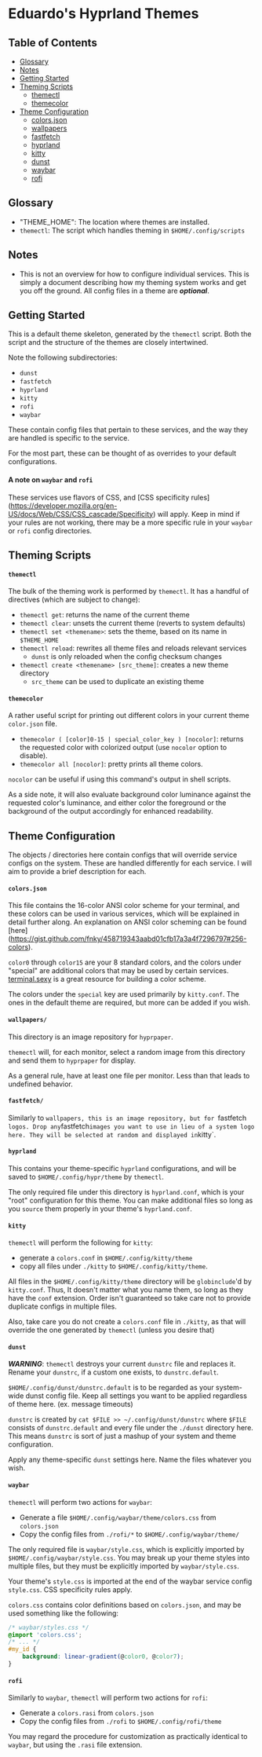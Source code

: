 # Eduardo's Hyprland Themes

## Table of Contents
* [Glossary](#glossary)
* [Notes](#notes)
* [Getting Started](#getting-started)
* [Theming Scripts](#theming-scripts)
    * [themectl](#themectl)
    * [themecolor](#themecolor)
* [Theme Configuration](#theme-configuration)
    * [colors.json](#colors.json)
    * [wallpapers](#wallpapers)
    * [fastfetch](#fastfetch)
    * [hyprland](#hyprland)
    * [kitty](#kitty)
    * [dunst](#dunst)
    * [waybar](#waybar)
    * [rofi](#rofi)

## Glossary
- "THEME_HOME": The location where themes are installed.
- `themectl`: The script which handles theming in `$HOME/.config/scripts`

## Notes
- This is not an overview for how to configure individual services. This is
  simply a document describing how my theming system works and get you off the
  ground. All config files in a theme are ***optional***.

## Getting Started
This is a default theme skeleton, generated by the `themectl` script. Both the
script and the structure of the themes are closely intertwined.

Note the following subdirectories:

* `dunst`
* `fastfetch`
* `hyprland`
* `kitty`
* `rofi`
* `waybar`

These contain config files that pertain to these services, and the way they
are handled is specific to the service. 

For the most part, these can be thought of as overrides to your default 
configurations. 

#### A note on `waybar` and `rofi`
These services use flavors of CSS, and [CSS specificity rules]
(https://developer.mozilla.org/en-US/docs/Web/CSS/CSS_cascade/Specificity) 
will apply. Keep in mind if your rules are not working, there may be a more
specific rule in your `waybar` or `rofi` config directories.

## Theming Scripts

#### `themectl`
The bulk of the theming work is performed by `themectl`. It has a handful of
directives (which are subject to change):

* `themectl get`: returns the name of the current theme
* `themectl clear`: unsets the current theme (reverts to system defaults)
* `themectl set <themename>`: sets the theme, based on its name in `$THEME_HOME`
* `themectl reload`: rewrites all theme files and reloads relevant services
    * `dunst` is only reloaded when the config checksum changes
* `themectl create <themename> [src_theme]`: creates a new theme directory
    * `src_theme` can be used to duplicate an existing theme

#### `themecolor`
A rather useful script for printing out different colors in your current theme
`color.json` file.

* `themecolor ( [color]0-15 | special_color_key ) [nocolor]`: returns the
  requested color with colorized output (use `nocolor` option to disable).
* `themecolor all [nocolor]`: pretty prints all theme colors.

`nocolor` can be useful if using this command's output in shell scripts.

As a side note, it will also evaluate background color luminance against the
requested color's luminance, and either color the foreground or the background
of the output accordingly for enhanced readability.

## Theme Configuration
The objects / directories here contain configs that will override service 
configs on the system. These are handled differently for each service. I will 
aim to provide a brief description for each.

#### `colors.json`
This file contains the 16-color ANSI color scheme for your terminal, and
these colors can be used in various services, which will be explained in
detail further along. An explanation on ANSI color scheming can be found [here]
(https://gist.github.com/fnky/458719343aabd01cfb17a3a4f7296797#256-colors).

`color0` through `color15` are your 8 standard colors, and the colors under
"special" are additional colors that may be used by certain services.
[terminal.sexy](http://terminal.sexy) is a great resource for building a color
scheme.

The colors under the `special` key are used primarily by `kitty.conf`. The ones
in the default theme are required, but more can be added if you wish.

#### `wallpapers/`
This directory is an image repository for `hyprpaper`.

`themectl` will, for each monitor, select a random image from this directory 
and send them to `hyprpaper` for display.

As a general rule, have at least one file per monitor. Less than that leads to
undefined behavior.

#### `fastfetch/`
Similarly to `wallpapers, this is an image repository, but for `fastfetch` 
logos. Drop any `fastfetch` images you want to use in lieu of a system logo 
here. They will be selected at random and displayed in `kitty`.

#### `hyprland`
This contains your theme-specific `hyprland` configurations, and will be saved 
to `$HOME/.config/hypr/theme` by `themectl`.

The only required file under this directory is `hyprland.conf`, which is your
"root" configuration for this theme. You can make additional files so long as
you `source` them properly in your theme's `hyprland.conf`.

#### `kitty`
`themectl` will perform the following for `kitty`: 

* generate a `colors.conf` in `$HOME/.config/kitty/theme`
* copy all files under `./kitty` to `$HOME/.config/kitty/theme`.

All files in the `$HOME/.config/kitty/theme` directory will be `globinclude`'d
by `kitty.conf`. Thus, It doesn't matter what you name them, so long as they 
have the `conf` extension. Order isn't guaranteed so take care not to provide 
duplicate configs in multiple files.

Also, take care you do not create a `colors.conf` file in `./kitty`, as that
will override the one generated by `themectl` (unless you desire that)

#### `dunst`
***WARNING***: `themectl` destroys your current `dunstrc` file and replaces it.
Rename your `dunstrc`, if a custom one exists, to `dunstrc.default`.

`$HOME/.config/dunst/dunstrc.default` is to be regarded as your system-wide
dunst config file. Keep all settings you want to be applied regardless of theme
here. (ex. message timeouts)

`dunstrc` is created by `cat $FILE >> ~/.config/dunst/dunstrc` where `$FILE`
consists of `dunstrc.default` and every file under the `./dunst` directory
here. This means `dunstrc` is sort of just a mashup of your system and
theme configuration.

Apply any theme-specific `dunst` settings here. Name the files whatever you
wish.

#### `waybar`
`themectl` will perform two actions for `waybar`:

* Generate a file `$HOME/.config/waybar/theme/colors.css` from `colors.json`
* Copy the config files from `./rofi/*` to `$HOME/.config/waybar/theme/`

The only required file is `waybar/style.css`, which is explicitly imported
by `$HOME/.config/waybar/style.css`. You may break up your theme styles into 
multiple files, but they must be explicitly imported by `waybar/style.css`.

Your theme's `style.css` is imported at the end of the waybar service config 
`style.css`. CSS specificity rules apply.

`colors.css` contains color definitions based on `colors.json`, and may be used
something like the following:

```css
/* waybar/styles.css */
@import 'colors.css';
/* ... */
#my_id {
    background: linear-gradient(@color0, @color7);
}
```

#### `rofi`
Similarly to `waybar`, `themectl` will perform two actions for `rofi`:

* Generate a `colors.rasi` from `colors.json`
* Copy the config files from `./rofi` to `$HOME/.config/rofi/theme`

You may regard the procedure for customization as practically identical to
`waybar`, but using the `.rasi` file extension.

